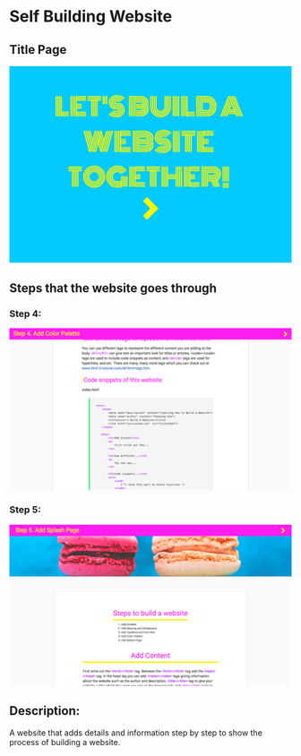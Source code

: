 # Self Building Website

## Title Page
![title](https://github.com/tkcarnage/buildawebsite/blob/master/images/titlepage.png)

## Steps that the website goes through
### Step 4:

![example step2](https://github.com/tkcarnage/buildawebsite/blob/master/images/inuse1.png)
### Step 5:

![example step1](https://github.com/tkcarnage/buildawebsite/blob/master/images/inuse.png)

## Description:
A website that adds details and information step by step to show the process of building a website.